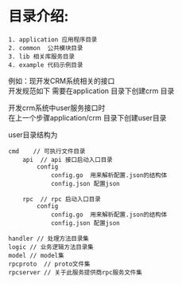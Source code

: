 
# 目录介绍:
	1. application 应用程序目录
	2. common  公共模块目录
	3. lib 相关库服务目录
	4. example 代码示例目录

例如：现开发CRM系统相关的接口<br>
开发规范如下
需要在application 目录下创建crm 目录<br>

开发crm系统中user服务接口时<br>
在上一个步骤application/crm 目录下创建user目录<br>

user目录结构为<br>

	cmd    // 可执行文件目录
    	api  // api 接口启动入口目录
			config
				config.go  用来解析配置.json的结构体
				config.json 配置json
		
    	rpc  // rpc 启动入口目录
			config
				config.go  用来解析配置.json的结构体
				config.json 配置json
		
	handler // 处理方法目录集
	logic // 业务逻辑方法目录集
	model // model集
	rpcproto  // proto文件集
	rpcserver // 关于此服务提供商rpc服务文件集






